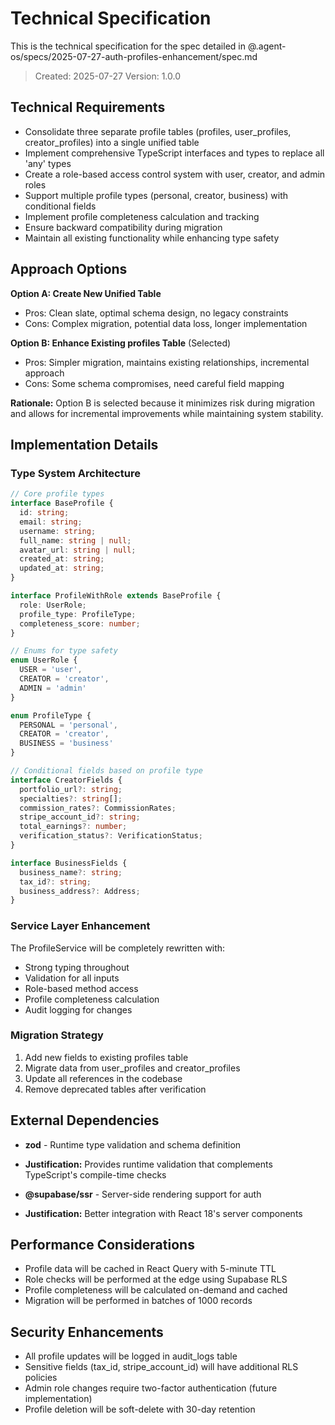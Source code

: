 # Technical Specification

This is the technical specification for the spec detailed in @.agent-os/specs/2025-07-27-auth-profiles-enhancement/spec.md

> Created: 2025-07-27
> Version: 1.0.0

## Technical Requirements

- Consolidate three separate profile tables (profiles, user_profiles, creator_profiles) into a single unified table
- Implement comprehensive TypeScript interfaces and types to replace all 'any' types
- Create a role-based access control system with user, creator, and admin roles
- Support multiple profile types (personal, creator, business) with conditional fields
- Implement profile completeness calculation and tracking
- Ensure backward compatibility during migration
- Maintain all existing functionality while enhancing type safety

## Approach Options

**Option A: Create New Unified Table**
- Pros: Clean slate, optimal schema design, no legacy constraints
- Cons: Complex migration, potential data loss, longer implementation

**Option B: Enhance Existing profiles Table** (Selected)
- Pros: Simpler migration, maintains existing relationships, incremental approach
- Cons: Some schema compromises, need careful field mapping

**Rationale:** Option B is selected because it minimizes risk during migration and allows for incremental improvements while maintaining system stability.

## Implementation Details

### Type System Architecture

```typescript
// Core profile types
interface BaseProfile {
  id: string;
  email: string;
  username: string;
  full_name: string | null;
  avatar_url: string | null;
  created_at: string;
  updated_at: string;
}

interface ProfileWithRole extends BaseProfile {
  role: UserRole;
  profile_type: ProfileType;
  completeness_score: number;
}

// Enums for type safety
enum UserRole {
  USER = 'user',
  CREATOR = 'creator',
  ADMIN = 'admin'
}

enum ProfileType {
  PERSONAL = 'personal',
  CREATOR = 'creator',
  BUSINESS = 'business'
}

// Conditional fields based on profile type
interface CreatorFields {
  portfolio_url?: string;
  specialties?: string[];
  commission_rates?: CommissionRates;
  stripe_account_id?: string;
  total_earnings?: number;
  verification_status?: VerificationStatus;
}

interface BusinessFields {
  business_name?: string;
  tax_id?: string;
  business_address?: Address;
}
```

### Service Layer Enhancement

The ProfileService will be completely rewritten with:
- Strong typing throughout
- Validation for all inputs
- Role-based method access
- Profile completeness calculation
- Audit logging for changes

### Migration Strategy

1. Add new fields to existing profiles table
2. Migrate data from user_profiles and creator_profiles
3. Update all references in the codebase
4. Remove deprecated tables after verification

## External Dependencies

- **zod** - Runtime type validation and schema definition
- **Justification:** Provides runtime validation that complements TypeScript's compile-time checks

- **@supabase/ssr** - Server-side rendering support for auth
- **Justification:** Better integration with React 18's server components

## Performance Considerations

- Profile data will be cached in React Query with 5-minute TTL
- Role checks will be performed at the edge using Supabase RLS
- Profile completeness will be calculated on-demand and cached
- Migration will be performed in batches of 1000 records

## Security Enhancements

- All profile updates will be logged in audit_logs table
- Sensitive fields (tax_id, stripe_account_id) will have additional RLS policies
- Admin role changes require two-factor authentication (future implementation)
- Profile deletion will be soft-delete with 30-day retention